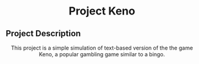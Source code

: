 <h1 align="center">Project Keno</h1>

## Project Description
<p align="center">This project is a simple simulation of text-based version of the the game Keno, a popular gambling game similar to a bingo.</p>
